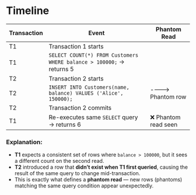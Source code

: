 # Timeline

| Transaction   | Event                                                                   | Phantom Read           |
|---------------|-------------------------------------------------------------------------|------------------------|
| T1            | Transaction 1 starts                                                    |                        |
| T1            | `SELECT COUNT(*) FROM Customers WHERE balance > 100000;` → returns 5    |                        |
| T2            | Transaction 2 starts                                                    |                        |
| T2            | `INSERT INTO Customers(name, balance) VALUES ('Alice', 150000);`        | ----> Phantom row      |
| T2            | Transaction 2 commits                                                   |                        |
| T1            | Re-executes same `SELECT` query → returns 6                             | ❌ Phantom read seen    |


### Explanation:

- **T1** expects a consistent set of rows where `balance > 100000`, but it sees a different count on the second read.
- **T2** introduced a row that **didn’t exist when T1 first queried**, causing the result of the same query to change mid-transaction.
- This is exactly what defines a **phantom read** — new rows (phantoms) matching the same query condition appear unexpectedly.
